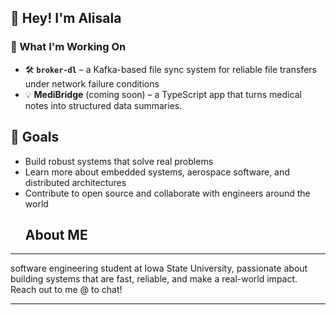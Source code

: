 ##  👋 Hey! I'm Alisala

### 🚀 What I'm Working On

- 🛠 **`broker-dl`** – a Kafka-based file sync system for reliable file transfers under network failure conditions
- 💡 **MediBridge** (coming soon) – a TypeScript app that turns medical notes into structured data summaries.

## 🎯 Goals

- Build robust systems that solve real problems
- Learn more about embedded systems, aerospace software, and distributed architectures
- Contribute to open source and collaborate with engineers around the world
  ## About ME
-------------------------------                                     
software engineering student at Iowa State University,
passionate about building systems that are fast, reliable, and make a real-world impact. 
Reach out to me @ to chat!



---
<!--
**Mwambama/Mwambama** is a ✨ _special_ ✨ repository because its `README.md` (this file) appears on your GitHub profile.

Here are some ideas to get you started:

- 🔭 I’m currently working on ...
- 🌱 I’m currently learning ...
- 👯 I’m looking to collaborate on ...
- 🤔 I’m looking for help with ...
- 💬 Ask me about ...
- 📫 How to reach me: ...
- 😄 Pronouns: ...
- ⚡ Fun fact: ...
-->
